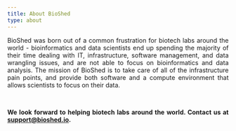 ```yaml
---
title: About BioShed
type: about
---
```


<p align="justify">BioShed was born out of a common frustration for biotech labs around the world - bioinformatics and data scientists end up spending the majority of their time dealing with IT, infrastructure, software management, and data wrangling issues, and are not able to focus on bioinformatics and data analysis. The mission of BioShed is to take care of all of the infrastructure pain points, and provide both software and a compute environment that allows scientists to focus on their data.</p><br>

<p align="justify"><b>We look forward to helping biotech labs around the world. Contact us at <a href="mailto:support@bioshed.io">support@bioshed.io</a>.</b></p>

